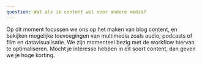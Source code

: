 ```yaml
---
question: Wat als ik content wil voor andere media?
---
```

Op dit moment focussen we ons op het maken van blog content, en bekijken mogelijke toevoegingen van multimedia zoals audio, podcasts of film en datavisualisatie. We zijn momenteel bezig met de workflow hiervan te optimaliseren. Mocht je interesse hebben in dit soort content, dan geven we je hoge korting. 

